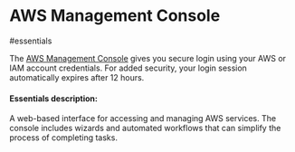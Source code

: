 # AWS Management Console

#essentials 

The [AWS Management Console](https://aws.amazon.com/console/) gives you secure login using your AWS or IAM account credentials. For added security, your login session automatically expires after 12 hours.
#### Essentials description:
A web-based interface for accessing and managing AWS services. The console includes wizards and automated workflows that can simplify the process of completing tasks.